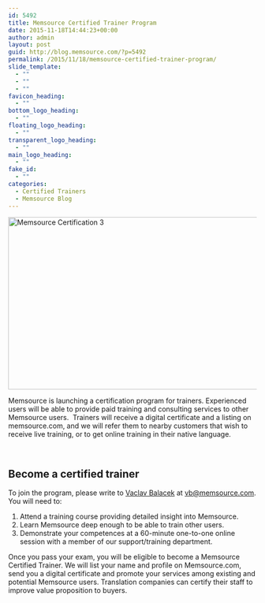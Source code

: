```yaml
---
id: 5492
title: Memsource Certified Trainer Program
date: 2015-11-18T14:44:23+00:00
author: admin
layout: post
guid: http://blog.memsource.com/?p=5492
permalink: /2015/11/18/memsource-certified-trainer-program/
slide_template:
  - ""
  - ""
  - ""
favicon_heading:
  - ""
bottom_logo_heading:
  - ""
floating_logo_heading:
  - ""
transparent_logo_heading:
  - ""
main_logo_heading:
  - ""
fake_id:
  - ""
categories:
  - Certified Trainers
  - Memsource Blog
---
```

<img class="alignnone wp-image-5496 size-large" src="/wp-content/uploads/2015/11/Memsource-Certification-3-1024x512.png" alt="Memsource Certification 3" width="700" height="350" data-id="5496" />

Memsource is launching a certification program for trainers. Experienced users will be able to provide paid training and consulting services to other Memsource users.<!--more-->  Trainers will receive a digital certificate and a listing on memsource.com, and we will refer them to nearby customers that wish to receive live training, or to get online training in their native language.

&nbsp;

## Become a certified trainer

To join the program, please write to [Vaclav Balacek](mailto:vb@memsource.com) at vb@memsource.com. You will need to:

  1. Attend a training course providing detailed insight into Memsource.
  2. Learn Memsource deep enough to be able to train other users.
  3. Demonstrate your competences at a 60-minute one-to-one online session with a member of our support/training department.

Once you pass your exam, you will be eligible to become a Memsource Certified Trainer. We will list your name and profile on Memsource.com, send you a digital certificate and promote your services among existing and potential Memsource users. Translation companies can certify their staff to improve value proposition to buyers.